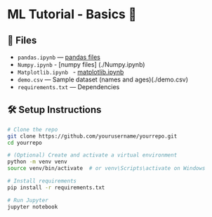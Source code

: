 # ML Tutorial - Basics 🐼

## 📁 Files

- `pandas.ipynb` — [pandas files](./pandas.ipynb)
- `Numpy.ipynb` - [numpy files] (./Numpy.ipynb)
- `Matplotlib.ipynb ` - [matplotlib.ipynb](./Matplotlib.ipynb)
- `demo.csv` — Sample dataset (names and ages)(./demo.csv)
- `requirements.txt` — Dependencies

## 🛠️ Setup Instructions

```bash
# Clone the repo
git clone https://github.com/yourusername/yourrepo.git
cd yourrepo

# (Optional) Create and activate a virtual environment
python -m venv venv
source venv/bin/activate  # or venv\Scripts\activate on Windows

# Install requirements
pip install -r requirements.txt

# Run Jupyter
jupyter notebook
